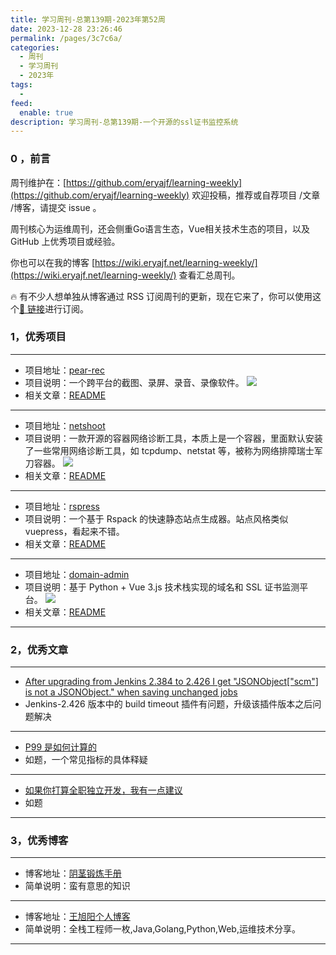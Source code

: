 ```yaml
---
title: 学习周刊-总第139期-2023年第52周
date: 2023-12-28 23:26:46
permalink: /pages/3c7c6a/
categories:
  - 周刊
  - 学习周刊
  - 2023年
tags:
  -
feed:
  enable: true
description: 学习周刊-总第139期-一个开源的ssl证书监控系统
---
```


### 0 ，前言

周刊维护在：[https://github.com/eryajf/learning-weekly](https://github.com/eryajf/learning-weekly)  欢迎投稿，推荐或自荐项目 /文章 /博客，请提交 issue 。

周刊核心为运维周刊，还会侧重Go语言生态，Vue相关技术生态的项目，以及 GitHub 上优秀项目或经验。

你也可以在我的博客 [https://wiki.eryajf.net/learning-weekly/](https://wiki.eryajf.net/learning-weekly/) 查看汇总周刊。

🔥 有不少人想单独从博客通过 RSS 订阅周刊的更新，现在它来了，你可以使用这个[🔗 链接](https://wiki.eryajf.net/learning-weekly.xml)进行订阅。

### 1，优秀项目

---
- 项目地址：[pear-rec](https://github.com/027xiguapi/pear-rec)
- 项目说明：一个跨平台的截图、录屏、录音、录像软件。
  ![](https://t.eryajf.net/imgs/2023/12/1702909467246.png)
- 相关文章：[README](https://github.com/027xiguapi/pear-rec/blob/main/README.zh-CN.md)
---
- 项目地址：[netshoot](https://github.com/nicolaka/netshoot)
- 项目说明：一款开源的容器网络诊断工具，本质上是一个容器，里面默认安装了一些常用网络诊断工具，如 tcpdump、netstat 等，被称为网络排障瑞士军刀容器。
  ![](https://t.eryajf.net/imgs/2023/12/1703206893511.png)
- 相关文章：[README](https://github.com/nicolaka/netshoot)
---
- 项目地址：[rspress](https://github.com/web-infra-dev/rspress)
- 项目说明：一个基于 Rspack 的快速静态站点生成器。站点风格类似 vuepress，看起来不错。
- 相关文章：[README](https://github.com/web-infra-dev/rspress#rspress)
---
- 项目地址：[domain-admin](https://github.com/mouday/domain-admin)
- 项目说明：基于 Python + Vue 3.js 技术栈实现的域名和 SSL 证书监测平台。
  ![](https://t.eryajf.net/imgs/2023/12/1703774498579.png)
- 相关文章：[README](https://github.com/mouday/domain-admin#domain-admin)
---
### 2，优秀文章

---
- [After upgrading from Jenkins 2.384 to 2.426 I get "JSONObject["scm"] is not a JSONObject." when saving unchanged jobs]( https://stackoverflow.com/questions/77272132/after-upgrading-from-jenkins-2-384-to-2-426-i-get-jsonobjectscm-is-not-a-js )
- Jenkins-2.426 版本中的 build timeout 插件有问题，升级该插件版本之后问题解决
---
- [P99 是如何计算的](https://www.kawabangga.com/posts/4284)
- 如题，一个常见指标的具体释疑
---
- [如果你打算全职独立开发，我有一点建议](https://v2ex.com/t/1000129#reply79)
- 如题
---
### 3，优秀博客

---
- 博客地址：[阴茎锻炼手册](https://dickplus.com/)
- 简单说明：蛮有意思的知识
---
- 博客地址：[王旭阳个人博客](https://www.wxy97.com/)
- 简单说明：全栈工程师一枚,Java,Golang,Python,Web,运维技术分享。
---
